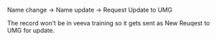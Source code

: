 Name change -> Name update -> Request Update to UMG

The record won't be in veeva training so it gets sent as New Reuqest to UMG for update.
